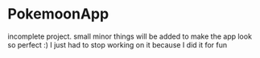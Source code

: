 # PokemoonApp

incomplete project. small minor things will be added to make the app look so perfect :) I just had to stop working on it because I did it for fun 

